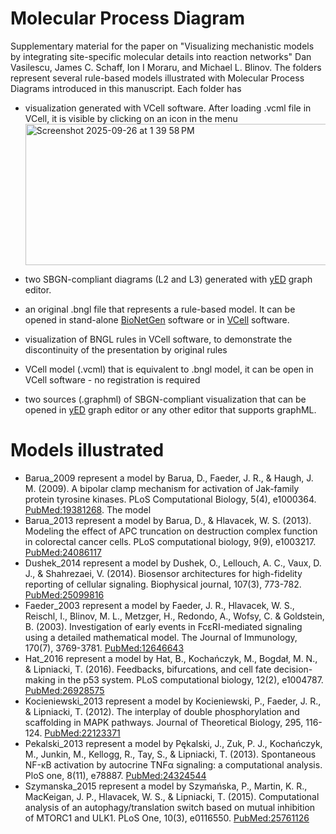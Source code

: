 # Molecular Process Diagram

Supplementary material for the paper on "Visualizing mechanistic models by integrating site-specific molecular details into reaction networks"
Dan Vasilescu, James C. Schaff, Ion I Moraru, and Michael L. Blinov. The folders represent several rule-based models illustrated with Molecular Process Diagrams introduced in this manuscript. Each folder has 
- visualization generated with VCell software. After loading .vcml file in VCell, it is visible by clicking on an icon in the menu
  <img width="817" height="226" alt="Screenshot 2025-09-26 at 1 39 58 PM" src="https://github.com/user-attachments/assets/d01009a9-cb85-48c1-a401-9b0613f7e0c3" />

- two SBGN-compliant diagrams (L2 and L3) generated with [yED](https://www.yworks.com/products/yed) graph editor.
- an original .bngl file that represents a rule-based model. It can be opened in stand-alone [BioNetGen](http://bionetgen.org) software or in [VCell](http://vcell.org) software.
- visualization of BNGL rules in VCell software, to demonstrate the discontinuity of the presentation by original rules
- VCell model (.vcml) that is equivalent to .bngl model, it can be open in VCell software - no registration is required
- two sources (.graphml) of SBGN-compliant visualization that can be opened in [yED](https://www.yworks.com/products/yed) graph editor or any other editor that supports graphML.

# Models illustrated

- Barua_2009 represent a model by Barua, D., Faeder, J. R., & Haugh, J. M. (2009). A bipolar clamp mechanism for activation of Jak-family protein tyrosine kinases. PLoS Computational Biology, 5(4), e1000364. [PubMed:19381268](https://pubmed.ncbi.nlm.nih.gov/19381268/). The model 
- Barua_2013 represent a model by Barua, D., & Hlavacek, W. S. (2013). Modeling the effect of APC truncation on destruction complex function in colorectal cancer cells. PLoS computational biology, 9(9), e1003217. [PubMed:24086117](https://pubmed.ncbi.nlm.nih.gov/24086117/)
- Dushek_2014 represent a model by Dushek, O., Lellouch, A. C., Vaux, D. J., & Shahrezaei, V. (2014). Biosensor architectures for high-fidelity reporting of cellular signaling. Biophysical journal, 107(3), 773-782. [PubMed:25099816](https://pubmed.ncbi.nlm.nih.gov/25099816/)
- Faeder_2003 represent a model by Faeder, J. R., Hlavacek, W. S., Reischl, I., Blinov, M. L., Metzger, H., Redondo, A., Wofsy, C. & Goldstein, B. (2003). Investigation of early events in FcεRI-mediated signaling using a detailed mathematical model. The Journal of Immunology, 170(7), 3769-3781. [PubMed:12646643](https://pubmed.ncbi.nlm.nih.gov/12646643/)
- Hat_2016 represent a model by Hat, B., Kochańczyk, M., Bogdał, M. N., & Lipniacki, T. (2016). Feedbacks, bifurcations, and cell fate decision-making in the p53 system. PLoS computational biology, 12(2), e1004787. [PubMed:26928575](https://pubmed.ncbi.nlm.nih.gov/26928575/)
- Kocieniewski_2013 represent a model by Kocieniewski, P., Faeder, J. R., & Lipniacki, T. (2012). The interplay of double phosphorylation and scaffolding in MAPK pathways. Journal of Theoretical Biology, 295, 116-124. [PubMed:22123371](https://pubmed.ncbi.nlm.nih.gov/22123371/)
- Pekalski_2013 represent a model by Pękalski, J., Zuk, P. J., Kochańczyk, M., Junkin, M., Kellogg, R., Tay, S., & Lipniacki, T. (2013). Spontaneous NF-κB activation by autocrine TNFα signaling: a computational analysis. PloS one, 8(11), e78887. [PubMed:24324544](https://pubmed.ncbi.nlm.nih.gov/24324544/)
- Szymanska_2015 represent a model by Szymańska, P., Martin, K. R., MacKeigan, J. P., Hlavacek, W. S., & Lipniacki, T. (2015). Computational analysis of an autophagy/translation switch based on mutual inhibition of MTORC1 and ULK1. PLoS One, 10(3), e0116550. [PubMed:25761126](https://pubmed.ncbi.nlm.nih.gov/25761126/)
